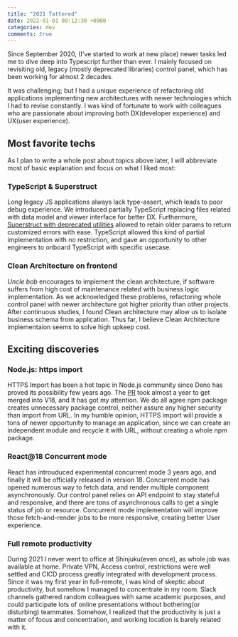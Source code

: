 ```yaml
---
title: "2021 Tattered"
date: 2022-01-01 00:12:30 +0900
categories: dev
comments: true
---
```


Since September 2020, (I've started to work at new place) newer tasks led me to dive deep into Typescript further than ever. I mainly focused on revisiting old, legacy (mostly deprecated libraries) control panel, which has been working for almost 2 decades.

It was challenging; but I had a unique experience of refactoring old applications implementing new architectures with newer technologies which I had to revise constantly. I was kind of fortunate to work with colleagues who are passionate about improving both DX(developer experience) and UX(user experience).

## Most favorite techs

As I plan to write a whole post about topics above later, I will abbreviate most of basic explanation and focus on what I liked most:

### TypeScript & Superstruct

Long legacy JS applications always lack type-assert, which leads to poor debug experience. We introduced partially TypeScript replacing files related with data model and viewer interface for better DX. Furthermore, [Superstruct with deprecated utilities][superstruct] allowed to retain older params to return customized errors with ease. TypeScript allowed this kind of partial implementation with no restriction, and gave an opportunity to other engineers to onboard TypeScript with specific usecase.

### Clean Architecture on frontend

_Uncle bob_ encourages to implement the clean architecture, if software suffers from high cost of maintenance related with business logic implementation. As we acknowledged these problems, refactoring whole control panel with newer architecture got higher priority than other projects. After continuous studies, I found Clean architecture may allow us to isolate business schema from application. Thus far, I believe Clean Architecture implementaion seems to solve high upkeep cost.

## Exciting discoveries

### Node.js: https import

HTTPS Import has been a hot topic in Node.js community since Deno has proved its possibility few years ago. The [PR][https] took almost a year to get merged into V18, and It has got my attention. We do all agree npm package creates unnecessary package control, neither assure any higher security than import from URL. In my humble opinion, HTTPS import will provide a tons of newer opportunity to manage an application, since we can create an independent module and recycle it with URL, without creating a whole npm package.

### React@18 Concurrent mode

React has introuduced experimental concurrent mode 3 years ago, and finally it will be officially released in version 18. Concurrent mode has opened numerous way to fetch data, and render multiple component asynchronously. Our control panel relies on API endpoint to stay stateful and responsive, and there are tons of asynchronous calls to get a single status of job or resource. Concurrent mode implementation will improve those fetch-and-render jobs to be more responsive, creating better User experience.

### Full remote productivity

During 2021 I never went to office at Shinjuku(even once), as whole job was available at home. Private VPN, Access control, restrictions were well settled and CICD process greatly integrated with development process. Since it was my first year in full-remote, I was kind of skeptic about productivity, but somehow I managed to concentrate in my room. Slack channels gathered random colleagues with same academic purposes, and could participate lots of online presentations without bothering(or disturbing) teammates. Somehow, I realized that the productivity is just a matter of focus and concentration, and working location is barely related with it.

[superstruct]: https://docs.superstructjs.org/api-reference/utilities#deprecated
[https]: https://github.com/nodejs/node/pull/36328